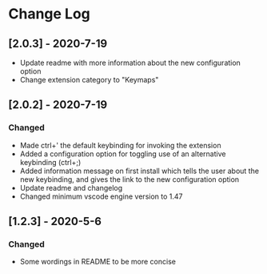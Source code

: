 # Change Log

## [2.0.3] - 2020-7-19
- Update readme with more information about the new configuration option
- Change extension category to "Keymaps"

## [2.0.2] - 2020-7-19
### Changed
- Made ctrl+' the default keybinding for invoking the extension
- Added a configuration option for toggling use of an alternative keybinding (ctrl+;)
- Added information message on first install which tells the user about the new keybinding, and gives the link to the new configuration option
- Update readme and changelog
- Changed minimum vscode engine version to 1.47

## [1.2.3] - 2020-5-6
### Changed
- Some wordings in README to be more concise